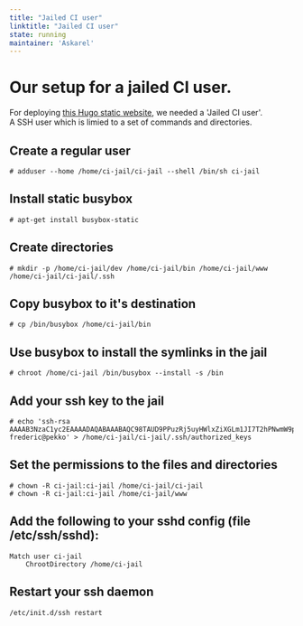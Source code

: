 ```yaml
---
title: "Jailed CI user"
linktitle: "Jailed CI user"
state: running
maintainer: 'Askarel'
---
```


# Our setup for a jailed CI user.
For deploying [this Hugo static website](../website), we needed a 'Jailed CI user'.  
A SSH user which is limied to a set of commands and directories.  

## Create a regular user
~~~~
# adduser --home /home/ci-jail/ci-jail --shell /bin/sh ci-jail
~~~~

## Install static busybox
~~~~
# apt-get install busybox-static
~~~~

## Create directories
~~~~
# mkdir -p /home/ci-jail/dev /home/ci-jail/bin /home/ci-jail/www /home/ci-jail/ci-jail/.ssh
~~~~

## Copy busybox to it's destination
~~~~
# cp /bin/busybox /home/ci-jail/bin
~~~~

## Use busybox to install the symlinks in the jail
~~~~
# chroot /home/ci-jail /bin/busybox --install -s /bin
~~~~

## Add your ssh key to the jail
~~~~
# echo 'ssh-rsa AAAAB3NzaC1yc2EAAAADAQABAAABAQC98TAUD9PPuzRj5uyHWlxZiXGLm1JI7T2hPNwmW9pU5V/guoJ90VTNQ7lugEoX8HYxB7JC0/RA5ogJBkhcQHIAMIGT6yM7F2zzVv9LadbiMU0KrB2dZVmPKKxi49uqqj+d8zIWTbm4tLf7xdF42kr7c2AUl1kYzaD1ymlAXSavvHTg7y/h2/mZ36F7WZmVwa7Q6iI5Vuca66lauwGgl1ETS2lwneQn+CWDZFMSFDT9TmphR8mpISi8063oTwvvHa/t0bpeQnKltg1iqM2YGTlIGTgXuEWsiAARfF96zhOUAXseA9WHeCTDUITmycFau4+ILxVH47Z6oC11W52BtwIf frederic@pekko' > /home/ci-jail/ci-jail/.ssh/authorized_keys
~~~~

## Set the permissions to the files and directories
~~~~
# chown -R ci-jail:ci-jail /home/ci-jail/ci-jail
# chown -R ci-jail:ci-jail /home/ci-jail/www
~~~~

## Add the following to your sshd config (file /etc/ssh/sshd):
~~~~
Match user ci-jail
	ChrootDirectory /home/ci-jail
~~~~

## Restart your ssh daemon
~~~~
/etc/init.d/ssh restart
~~~~
